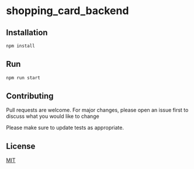 # shopping_card_backend

## Installation


```bash
npm install
```

## Run

```bash
npm run start
```

## Contributing

Pull requests are welcome. For major changes, please open an issue first
to discuss what you would like to change

Please make sure to update tests as appropriate.

## License

[MIT](https://choosealicense.com/licenses/mit/)